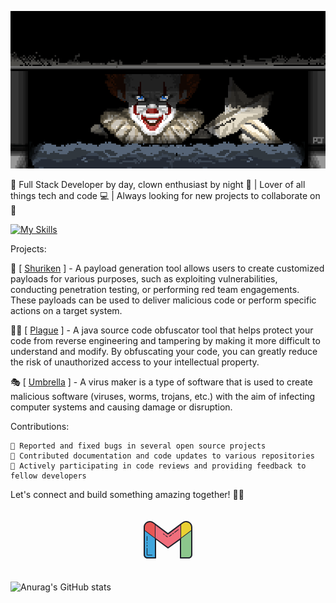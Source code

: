 ![alt text](https://github.com/InfectedClown/InfectedClown/blob/main/clown.gif)

🤡 Full Stack Developer by day, clown enthusiast by night 🎪 | Lover of all things tech and code 💻 | Always looking for new projects to collaborate on 🚀

[![My Skills](https://skillicons.dev/icons?i=java,python,vscode,html,css,js,git,bash,linux,vim&theme=light)](https://skillicons.dev)

Projects:

🎈  [ [Shuriken](https://github.com/InfectedClown/Shuriken ) ] - A payload generation tool allows users to create customized payloads for various purposes, such as exploiting vulnerabilities, conducting penetration testing, or performing red team engagements. These payloads can be used to deliver malicious code or perform specific actions on a target system.

🤹‍♂️  [ [Plague](https://github.com/InfectedClown/Plague) ] - A java source code obfuscator tool that helps protect your code from reverse engineering and tampering by making it more difficult to understand and modify. By obfuscating your code, you can greatly reduce the risk of unauthorized access to your intellectual property.

🎭  [ [Umbrella](https://github.com/InfectedClown/Umbrella ) ] - A virus maker is a type of software that is used to create malicious software (viruses, worms, trojans, etc.) with the aim of infecting computer systems and causing damage or disruption.

Contributions:

    🐛 Reported and fixed bugs in several open source projects
    📝 Contributed documentation and code updates to various repositories
    🌟 Actively participating in code reviews and providing feedback to fellow developers

Let's connect and build something amazing together! 🌈🎪

<p align="center">
<a href="mailto:infected.clown.13@gmail.com">
<svg xmlns="http://www.w3.org/2000/svg" x="0px" y="0px" width="100" height="100" viewBox="0 0 100 100">
<polygon fill="#f16e7c" points="29.434,25.293 50,40.657 70.566,25.293 70.566,48 50,63 29.434,48"></polygon><path fill="#ead032" d="M70.566,47.554L87.91,34.849v-4.808c0-5.002-4.055-9.056-9.056-9.056h-2.046l-6.242,4.308	C70.566,25.293,70.566,47.554,70.566,47.554z"></path><path fill="#e85654" d="M29.434,47.554L12.089,34.849v-4.808c0-5.002,4.055-9.056,9.056-9.056h2.046l6.242,4.308	L29.434,47.554L29.434,47.554z"></path><path fill="#8cc78c" d="M70,48l18.362-13.638v38.926c0,3.155-2.557,5.712-5.712,5.712H70V48z"></path><path fill="#40a6dd" d="M30,48L11.638,34.362v38.926c0,3.155,2.557,5.712,5.712,5.712H30V48z"></path><path fill="#1f212b" d="M78.99,20c-2.186,0-4.265,0.695-6.012,2.011L50,39.328L27.021,22.011C25.274,20.695,23.195,20,21,20	c-5.514,0-10,4.486-10,10v44c0,3.309,2.691,6,6,6h13c0.553,0,1-0.447,1-1V50.092L49.4,63.8c0.18,0.13,0.39,0.2,0.6,0.2	s0.41-0.06,0.59-0.19L69,50.514V79c0,0.553,0.447,1,1,1h13c3.309,0,6-2.691,6-6V30C89,24.486,84.514,20,78.99,20z M74.182,23.608	C75.579,22.557,77.242,22,79,22c4.411,0,8,3.589,8,8v4.799L71,46.724V46.6V26.006L74.182,23.608z M21.01,22	c1.748,0,3.411,0.557,4.809,1.608L29,26.006V46.6v0.124L13,34.799V30C13,25.589,16.589,22,21.01,22z M29,78H17c-2.206,0-4-1.794-4-4	V36.047l16,11.924v0.823V49V78z M50.01,61.76L30,47.322V26.76l19.398,14.619c0.017,0.013,0.037,0.015,0.054,0.026	c0.059,0.039,0.122,0.064,0.187,0.089c0.057,0.022,0.111,0.047,0.17,0.059c0.066,0.013,0.13,0.011,0.197,0.01	c0.061,0,0.12,0.002,0.18-0.009c0.062-0.012,0.12-0.038,0.18-0.062c0.063-0.025,0.124-0.049,0.181-0.087	c0.017-0.011,0.037-0.013,0.054-0.026L70,26.76v20.562L50.01,61.76z M83,78H71V49.07v-0.174V48.5v-0.528l16-11.924V74	C87,76.206,85.206,78,83,78z"></path><path fill="#1f212b" d="M16.5,61c0.276,0,0.5-0.224,0.5-0.5v-2c0-0.276-0.224-0.5-0.5-0.5S16,58.224,16,58.5v2	C16,60.776,16.224,61,16.5,61z"></path><path fill="#1f212b" d="M16.5,52c0.276,0,0.5-0.224,0.5-0.5v-7c0-0.276-0.224-0.5-0.5-0.5S16,44.224,16,44.5v7	C16,51.776,16.224,52,16.5,52z"></path><path fill="#1f212b" d="M24.5,74h-7c-0.275,0-0.5-0.225-0.5-0.5v-10c0-0.276-0.224-0.5-0.5-0.5S16,63.224,16,63.5v10	c0,0.827,0.673,1.5,1.5,1.5h7c0.276,0,0.5-0.224,0.5-0.5S24.776,74,24.5,74z"></path><path fill="#1f212b" d="M42.801,40.16c-0.22-0.164-0.532-0.123-0.7,0.099c-0.166,0.221-0.122,0.534,0.099,0.7l2.047,1.542	c0.09,0.067,0.195,0.101,0.301,0.101c0.151,0,0.301-0.068,0.399-0.199c0.166-0.221,0.122-0.534-0.099-0.7L42.801,40.16z"></path><path fill="#1f212b" d="M46.444,42.905c-0.219-0.164-0.533-0.123-0.7,0.099c-0.166,0.221-0.122,0.534,0.099,0.7l2.914,2.195	C48.847,45.967,48.952,46,49.058,46c0.151,0,0.301-0.068,0.399-0.199c0.166-0.221,0.122-0.534-0.099-0.7L46.444,42.905z"></path><path fill="#1f212b" d="M55.306,41.587l-3.337,2.514c-0.221,0.166-0.265,0.479-0.099,0.7C51.969,44.932,52.118,45,52.27,45	c0.105,0,0.211-0.033,0.301-0.101l3.337-2.514c0.221-0.166,0.265-0.479,0.099-0.7C55.839,41.464,55.524,41.423,55.306,41.587z"></path><path fill="#1f212b" d="M58.682,39.044l-1.778,1.339c-0.221,0.166-0.265,0.479-0.099,0.7	c0.099,0.131,0.248,0.199,0.399,0.199c0.105,0,0.211-0.033,0.301-0.101l1.778-1.339c0.221-0.166,0.265-0.479,0.099-0.7	C59.215,38.92,58.9,38.88,58.682,39.044z"></path><path fill="#1f212b" d="M66.899,33.479c-0.167-0.222-0.481-0.263-0.7-0.099l-5.919,4.46c-0.221,0.166-0.265,0.479-0.099,0.7	c0.099,0.131,0.248,0.199,0.399,0.199c0.105,0,0.211-0.033,0.301-0.101l5.919-4.459C67.021,34.014,67.065,33.7,66.899,33.479z"></path><path fill="#1f212b" d="M16.5,56c0.276,0,0.5-0.224,0.5-0.5v-1c0-0.276-0.224-0.5-0.5-0.5S16,54.224,16,54.5v1	C16,55.776,16.224,56,16.5,56z"></path>
</svg>
</a>
</p>

![Anurag's GitHub stats](https://github-readme-stats.vercel.app/api?username=InfectedClown&show_icons=true&theme=highcontrast)
